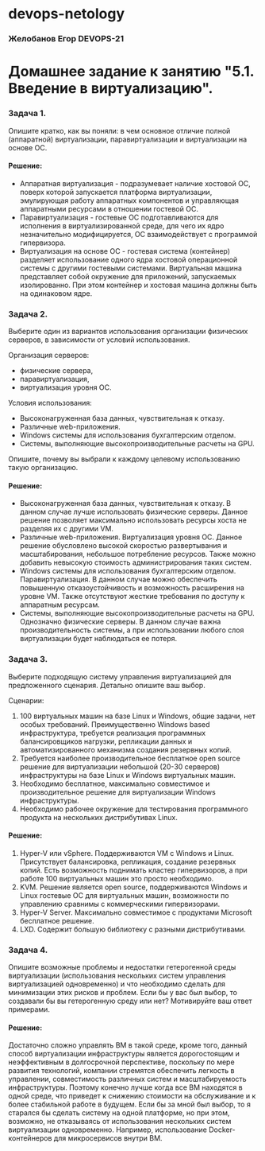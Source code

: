 # devops-netology
### Желобанов Егор DEVOPS-21

# Домашнее задание к занятию "5.1. Введение в виртуализацию".

### Задача 1.
Опишите кратко, как вы поняли: в чем основное отличие полной (аппаратной) виртуализации, паравиртуализации и виртуализации на основе ОС.

#### Решение:

* Аппаратная виртуализация - подразумевает наличие хостовой ОС, поверх которой запускается платформа виртуализации, эмулирующая работу аппаратных компонентов и управляющая аппаратными ресурсами в отношении гостевой ОС. 
* Паравиртуализация - гостевые ОС подготавливаются для исполнения в виртуализированной среде, для чего их ядро незначительно модифицируется, ОС взаимодействует с программой гипервизора.
* Виртуализация на основе ОС - гостевая система (контейнер) разделяет использование одного ядра хостовой операционной системы с другими гостевыми системами. Виртуальная машина представляет собой окружение для приложений, запускаемых изолированно. При этом контейнер и хостовая машина должны быть на одинаковом ядре.

### Задача 2.
Выберите один из вариантов использования организации физических серверов, в зависимости от условий использования.

Организация серверов:

* физические сервера,
* паравиртуализация,
* виртуализация уровня ОС.

Условия использования:

* Высоконагруженная база данных, чувствительная к отказу.
* Различные web-приложения.
* Windows системы для использования бухгалтерским отделом.
* Системы, выполняющие высокопроизводительные расчеты на GPU.

Опишите, почему вы выбрали к каждому целевому использованию такую организацию.

#### Решение:

* Высоконагруженная база данных, чувствительная к отказу. В данном случае лучше использовать физические серверы. Данное решение позволяет максимально использовать ресурсы хоста не разделяя их с другими VM.
* Различные web-приложения. Виртуализация уровня ОС. Данное решение обусловлено высокой скоростью развертывания и масштабирования, небольшое потребление ресурсов. Также можно добавить невысокую стоимость администрирования таких систем.
* Windows системы для использования бухгалтерским отделом. Паравиртуализация. В данном случае можно обеспечить повышенную отказоустойчивость и возможность расширения на уровне VM. Также отсутствуют жесткие требования по доступу к аппаратным ресурсам.
* Системы, выполняющие высокопроизводительные расчеты на GPU. Однозначно физические серверы. В данном случае важна производительность системы, а при использовании любого слоя виртуализации будет наблюдаться ее потеря.

### Задача 3.
Выберите подходящую систему управления виртуализацией для предложенного сценария. Детально опишите ваш выбор.

Сценарии:

1. 100 виртуальных машин на базе Linux и Windows, общие задачи, нет особых требований. Преимущественно Windows based инфраструктура, требуется реализация программных балансировщиков нагрузки, репликации данных и автоматизированного механизма создания резервных копий.
2. Требуется наиболее производительное бесплатное open source решение для виртуализации небольшой (20-30 серверов) инфраструктуры на базе Linux и Windows виртуальных машин.
3. Необходимо бесплатное, максимально совместимое и производительное решение для виртуализации Windows инфраструктуры.
4. Необходимо рабочее окружение для тестирования программного продукта на нескольких дистрибутивах Linux.

#### Решение:

1. Hyper-V или vSphere. Поддерживаются VM с Windows и Linux. Присутствует балансировка, репликация, создание резервных копий. Есть возможность поднимать кластер гипервизоров, а при работе 100 виртуальных машин это просто необходимо.
2. KVM. Решение является open source, поддерживаются Windows и Linux гостевые ОС для виртуальных машин, возможности по управлению сравнимы с коммерческими гипервизорами.
3. Hyper-V Server. Максимально совместимое с продуктами Microsoft бесплатное решение.
4. LXD. Содержит большую библиотеку с разными дистрибутивами.

### Задача 4.
Опишите возможные проблемы и недостатки гетерогенной среды виртуализации (использования нескольких систем управления виртуализацией одновременно) и что необходимо сделать для минимизации этих рисков и проблем. Если бы у вас был выбор, то создавали бы вы гетерогенную среду или нет? Мотивируйте ваш ответ примерами.

#### Решение:

Достаточно сложно управлять ВМ в такой среде, кроме того, данный способ виртуализации инфраструктуры является дорогостоящим и неэффективным в долгосрочной перспективе, поскольку по мере развития технологий, компании стремятся обеспечить легкость в управлении, совместимость различных систем и масштабируемость инфраструктуры.
Поэтому конечно лучше когда все ВМ находятся в одной среде, что приведет к снижению стоимости на обслуживание и к более стабильной работе в будущем. Если бы за мной был выбор, то я старался бы сделать систему на одной платформе, но при этом, возможно, не отказываясь от использования нескольких систем виртуализации одновременно. Например, использование Docker-контейнеров для микросервисов внутри ВМ.